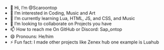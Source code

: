 - 👋 Hi, I’m @Scaroontop
- 👀 I’m interested in Coding, Music and Art
- 🌱 I’m currently learning Lua, HTML, JS, and CSS, and Music
- 💞️ I’m looking to collaborate on Projects you have 
- 📫 How to reach me On GitHub or Discord: Sap_ontop
- 😄 Pronouns: He/him
- ⚡ Fun fact: I made other projects like Zenex hub one example is Luahub

<!---
Scaroontop/Scaroontop is a ✨ special ✨ repository because its `README.md` (this file) appears on your GitHub profile.
You can click the Preview link to take a look at your changes.
--->
